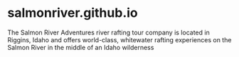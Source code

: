 # salmonriver.github.io
The Salmon River Adventures river rafting tour company is located in Riggins, Idaho and offers world-class, whitewater rafting experiences on the Salmon River in the middle of an Idaho wilderness
